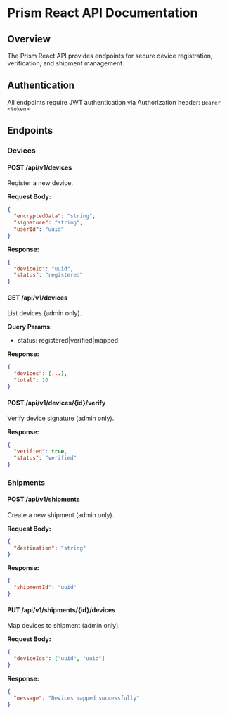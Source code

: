 # Prism React API Documentation

## Overview
The Prism React API provides endpoints for secure device registration, verification, and shipment management.

## Authentication
All endpoints require JWT authentication via Authorization header: `Bearer <token>`

## Endpoints

### Devices

#### POST /api/v1/devices
Register a new device.

**Request Body:**
```json
{
  "encryptedData": "string",
  "signature": "string",
  "userId": "uuid"
}
```

**Response:**
```json
{
  "deviceId": "uuid",
  "status": "registered"
}
```

#### GET /api/v1/devices
List devices (admin only).

**Query Params:**
- status: registered|verified|mapped

**Response:**
```json
{
  "devices": [...],
  "total": 10
}
```

#### POST /api/v1/devices/{id}/verify
Verify device signature (admin only).

**Response:**
```json
{
  "verified": true,
  "status": "verified"
}
```

### Shipments

#### POST /api/v1/shipments
Create a new shipment (admin only).

**Request Body:**
```json
{
  "destination": "string"
}
```

**Response:**
```json
{
  "shipmentId": "uuid"
}
```

#### PUT /api/v1/shipments/{id}/devices
Map devices to shipment (admin only).

**Request Body:**
```json
{
  "deviceIds": ["uuid", "uuid"]
}
```

**Response:**
```json
{
  "message": "Devices mapped successfully"
}
```